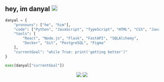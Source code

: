 <h2> hey, im danyal <img src="https://media2.giphy.com/media/v1.Y2lkPTc5MGI3NjExNHR1ZHg2dmhyeHV0cHhqazkwaGNnbmRqNzNudnhzb2h2eTVlY3Q2aiZlcD12MV9pbnRlcm5hbF9naWZfYnlfaWQmY3Q9cw/C4b6GwFKbYxK8/giphy.gif" width="20"></h2>

```python
danyal = {
    "pronouns": ["he", "him"],
    "code": ["Python", "JavaScript", "TypeScript", "HTML", "CSS", "Java"],
    "tools": [
        "React", "Node.js", "Flask", "FastAPI", "SQLAlchemy", 
        "Docker", "Git", "PostgreSQL", "Figma"
    ],
    "currentGoal": "while True: print('getting better')"
}

exec(danyal["currentGoal"])
```
<p align="center">
  <img src="https://64.media.tumblr.com/6b47f1e51995f6b25eba9d196fd79396/1b0b21d5f6c61a97-7d/s400x600/bbc7e64168aa2810a1f259290ff461dc61be1edc.gif">
  <img src="https://64.media.tumblr.com/b3a2359706446517dc48534c3fe429cd/1b0b21d5f6c61a97-3b/s400x600/c1d593cc1936db1085366a1606ef8f720e71f7d3.gif">
</p>

